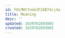 ```yaml
---
id: FOLMHCYnmkZF26B7dcj4a
title: Meaning
desc: ''
updated: 1639762693865
created: 1639762693865
---
```


